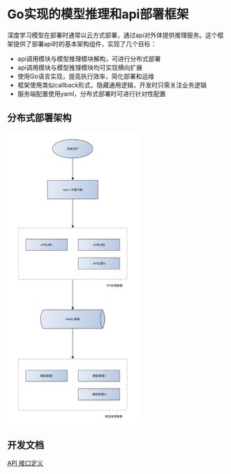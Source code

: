 # Go实现的模型推理和api部署框架

深度学习模型在部署时通常以云方式部署，通过api对外体提供推理服务。这个框架提供了部署api时的基本架构组件，实现了几个目标：
- api调用模块与模型推理模块解构，可进行分布式部署
- api调用模块与模型推理模块均可实现横向扩展
- 使用Go语言实现，提高执行效率，简化部署和运维
- 框架使用类似callback形式，隐藏通用逻辑，开发时只需关注业务逻辑
- 服务端配置使用yaml，分布式部署时可进行针对性配置



## 分布式部署架构

<img src="doc/arch.png" alt="分部署架构" width="300" />



## 开发文档

[API 接口定义](doc/API.md)


